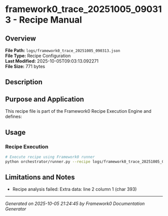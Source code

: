 # framework0_trace_20251005_090313 - Recipe Manual

## Overview
**File Path:** `logs/framework0_trace_20251005_090313.json`  
**File Type:** Recipe Configuration  
**Last Modified:** 2025-10-05T09:03:13.092271  
**File Size:** 771 bytes  

## Description


## Purpose and Application
This recipe file is part of the Framework0 Recipe Execution Engine and defines:

## Usage

### Recipe Execution
```bash
# Execute recipe using Framework0 runner
python orchestrator/runner.py --recipe logs/framework0_trace_20251005_090313.json
```


## Limitations and Notes

- Recipe analysis failed: Extra data: line 2 column 1 (char 393)


---
*Generated on 2025-10-05 21:24:45 by Framework0 Documentation Generator*
